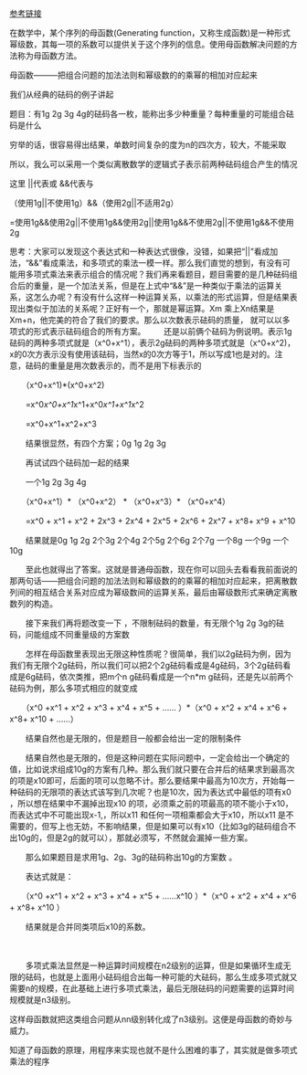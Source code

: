 [参考链接](https://www.cnblogs.com/tonyyy/p/10440817.html)

在数学中，某个序列的母函数(Generating function，又称生成函数)是一种形式幂级数，其每一项的系数可以提供关于这个序列的信息。使用母函数解决问题的方法称为母函数方法。

母函数———把组合问题的加法法则和幂级数的的乘幂的相加对应起来

我们从经典的砝码的例子讲起

题目：有1g 2g 3g 4g的砝码各一枚，能称出多少种重量？每种重量的可能组合砝码是什么

穷举的话，很容易得出结果，单数时间复杂的度为n的四次方，较大，不能采取

所以，我么可以采用一个类似离散数学的逻辑式子表示前两种砝码组合产生的情况

这里   ||代表或 &&代表与  

（使用1g||不使用1g）&&（使用2g||不适用2g）

=使用1g&&使用2g||不使用1g&&使用2g||使用1g&&不使用2g||不使用1g&&不使用2g

 

思考：大家可以发现这个表达式和一种表达式很像，没错，如果把“||”看成加法，“&&”看成乘法，和多项式的乘法一模一样。那么我们直觉的想到，有没有可能用多项式乘法来表示组合的情况呢？我们再来看题目，题目需要的是几种砝码组合后的重量，是一个加法关系，但是在上式中“&&”是一种类似于乘法的运算关系，这怎么办呢？有没有什么这样一种运算关系，以乘法的形式运算，但是结果表现出类似于加法的关系呢？正好有一个，那就是幂运算。Xm 乘上Xn结果是Xm+n，他完美的符合了我们的要求。那么以次数表示砝码的质量， 就可以以多项式的形式表示砝码组合的所有方案。
　　还是以前俩个砝码为例说明。表示1g砝码的两种多项式就是（x^0+x^1），表示2g砝码的两种多项式就是（x^0+x^2)，x的0次方表示没有使用该砝码，当然x的0次方等于1，所以写成1也是对的。注意，砝码的重量是用次数表示的，而不是用下标表示的

　　（x^0+x^1)*(x^0+x^2)

　　=x^0*x^0+x^1*x^1+x^0*x^1+x^1*x^2

　　=x^0+x^1+x^2+x^3

　　结果很显然，有四个方案；0g 1g 2g 3g

　　再试试四个砝码加一起的结果

　　一个1g 2g 3g 4g

　　（x^0+x^1）* （x^0+x^2） * （x^0+x^3）* （x^0+x^4）

　　=x^0 + x^1 + x^2 + 2x^3 + 2x^4 + 2x^5 + 2x^6 + 2x^7 + x^8+ x^9 + x^10

　　结果就是0g 1g 2g 2个3g 2个4g 2个5g 2个6g 2个7g 一个8g 一个9g 一个10g

　　至此也就得出了答案。这就是普通母函数，现在你可以回头去看看我前面说的那两句话——把组合问题的加法法则和幂级数的的乘幂的相加对应起来，把离散数列间的相互结合关系对应成为幂级数间的运算关系，最后由幂级数形式来确定离散数列的构造。

 

　　接下来我们再将题改变一下 ，不限制砝码的数量，有无限个1g 2g 3g的砝码，问能组成不同重量级的方案数

　　怎样在母函数里表现出无限这种性质呢？很简单，我们以2g砝码为例，因为我们有无限个2g砝码，所以我们可以把2个2g砝码看成是4g砝码，3个2g砝码看成是6g砝码，依次类推，把m个n g砝码看成是一个n*m g砝码，还是先以前两个砝码为例，那么多项式相应的就变成

　　（x^0 +x^1 + x^2 + x^3 + x^4 + x^5 + …… ）*（x^0 + x^2 + x^4 + x^6 + x^8+ x^10 + ……）

　　结果自然也是无限的，但是题目一般都会给出一定的限制条件

　　结果自然也是无限的，但是这种问题在实际问题中，一定会给出一个确定的值，比如说求组成10g的方案有几种。那么我们就只要在合并后的结果求到最高次的项是x10即可，后面的项可以忽略不计。那么要结果中最高为10次方，开始每一种砝码的无限项的表达式该写到几次呢？也是10次，因为表达式中最低的项有x0 ，所以想在结果中不漏掉出现x10 的项，必须乘之前的项最高的项不能小于x10，而表达式中不可能出现x-1,，所以x11 和任何一项相乘都会大于x10，所以x11 是不需要的，但写上也无妨，不影响结果，但是如果可以有x10（比如3g的砝码组合不出10g的，但是2g的就可以），那就必须写，不然就会漏掉一些方案。

　　那么如果题目是求用1g、2g、3g的砝码称出10g的方案数 。

　　表达式就是：

　　（x^0 +x^1 + x^2 + x^3 + x^4 + x^5 + ……x^10 ）*（x^0 + x^2 + x^4 + x^6 + x^8+ x^10 ）

　　结果就是合并同类项后x10的系数。

　　

　　多项式乘法显然是一种运算时间规模在n2级别的运算，但是如果循环生成无限的砝码，也就是上面用小砝码组合出每一种可能的大砝码，那么生成多项式就又需要n的规模，在此基础上进行多项式乘法，最后无限砝码的问题需要的运算时间规模就是n3级别。

这样母函数就把这类组合问题从nn级别转化成了n3级别。这便是母函数的奇妙与威力。

知道了母函数的原理，用程序来实现也就不是什么困难的事了，其实就是做多项式乘法的程序